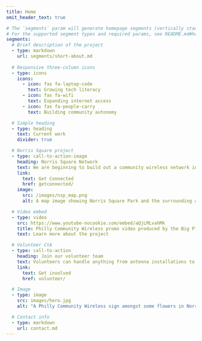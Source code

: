 ```yaml
---
title: Home
omit_header_text: true

# The `segments` param will generate homepage segments (vertically stacked sections of the page).
# For the supported segment types and required params, see README.md#homepage-segments
segments:
  # Brief description of the project
  - type: markdown
    url: segments/short-about.md
  
  # Responsive three-column icons
  - type: icons
    icons:
      - icon: fas fa-laptop-code
        text: Growing tech literacy
      - icon: fas fa-wifi
        text: Expanding internet access
      - icon: fas fa-people-carry
        text: Building community autonomy

  # Simple heading
  - type: heading
    text: Current work
    divider: true

  # Norris Square project
  - type: call-to-action-image
    heading: Norris Square Network
    text: We are beginning to build out a community wireless network in the area around [<i class="fa fa-map-marker"></i> Norris Square Park](https://goo.gl/maps/e4dJb3ghqgnNP53e8). If you live there, you can either get connected or host an antenna to connect your neighbors. 
    link:
      text: Get Connected
      href: getconnected/
    image: 
      src: /images/nsp_map.png
      alt: A map image showing Norris Square Park and the surrounding area.

  # Video embed
  - type: video
    src: https://www.youtube-nocookie.com/embed/aQjLMLvahMk
    title: Philly Community Wireless promo video produced by the Big Picture Alliance.
    text: Learn more about the project

  # Volunteer CtA
  - type: call-to-action
    heading: Join our volunteer team
    text: Volunteers can handle anything from antenna installations to network management, software development, community outreach, and much more. 
    link: 
      text: Get involved
      href: volunteer/

  # Image
  - type: image
    src: images/hero.jpg
    alt: "A Philly Community Wireless sign amongst some flowers in Norris Square Park"

  # Contact info
  - type: markdown
    url: contact.md
---
```

